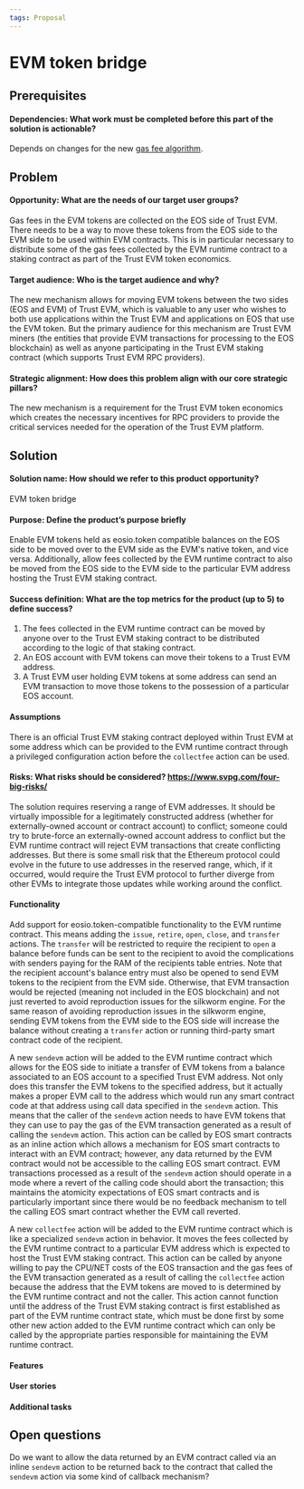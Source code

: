 ```yaml
---
tags: Proposal
---
```


# EVM token bridge

## Prerequisites

#### Dependencies: What work must be completed before this part of the solution is actionable?

Depends on changes for the new [gas fee algorithm](./gas_fee_algorithm.md).

## Problem

#### Opportunity: What are the needs of our target user groups?

Gas fees in the EVM tokens are collected on the EOS side of Trust EVM. There needs to be a way to move these tokens from the EOS side to the EVM side to be used within EVM contracts. This is in particular necessary to distribute some of the gas fees collected by the EVM runtime contract to a staking contract as part of the Trust EVM token economics.

#### Target audience: Who is the target audience and why? 

The new mechanism allows for moving EVM tokens between the two sides (EOS and EVM) of Trust EVM, which is valuable to any user who wishes to both use applications within the Trust EVM and applications on EOS that use the EVM token. But the primary audience for this mechanism are Trust EVM miners (the entities that provide EVM transactions for processing to the EOS blockchain) as well as anyone participating in the Trust EVM staking contract (which supports Trust EVM RPC providers).

#### Strategic alignment: How does this problem align with our core strategic pillars?

The new mechanism is a requirement for the Trust EVM token economics which creates the necessary incentives for RPC providers to provide the critical services needed for the operation of the Trust EVM platform.

## Solution

#### Solution name: How should we refer to this product opportunity?

EVM token bridge

#### Purpose: Define the product’s purpose briefly

Enable EVM tokens held as eosio.token compatible balances on the EOS side to be moved over to the EVM side as the EVM's native token, and vice versa. Additionally, allow fees collected by the EVM runtime contract to also be moved from the EOS side to the EVM side to the particular EVM address hosting the Trust EVM staking contract.

#### Success definition: What are the top metrics for the product (up to 5) to define success?

1. The fees collected in the EVM runtime contract can be moved by anyone over to the Trust EVM staking contract to be distributed according to the logic of that staking contract.
2. An EOS account with EVM tokens can move their tokens to a Trust EVM address.
2. A Trust EVM user holding EVM tokens at some address can send an EVM transaction to move those tokens to the possession of a particular EOS account.

#### Assumptions

There is an official Trust EVM staking contract deployed within Trust EVM at some address which can be provided to the EVM runtime contract through a privileged configuration action before the `collectfee` action can be used.

#### Risks: What risks should be considered? https://www.svpg.com/four-big-risks/

The solution requires reserving a range of EVM addresses. It should be virtually impossible for a legitimately constructed address (whether for externally-owned account or contract account) to conflict; someone could try to brute-force an externally-owned account address to conflict but the EVM runtime contract will reject EVM transactions that create conflicting addresses. But there is some small risk that the Ethereum protocol could evolve in the future to use addresses in the reserved range, which, if it occurred, would require the Trust EVM protocol to further diverge from other EVMs to integrate those updates while working around the conflict.

#### Functionality

Add support for eosio.token-compatible functionality to the EVM runtime contract. This means adding the `issue`, `retire`, `open`, `close`, and `transfer` actions. The `transfer` will be restricted to require the recipient to `open` a balance before funds can be sent to the recipient to avoid the complications with senders paying for the RAM of the recipients table entries. Note that the recipient account's balance entry must also be opened to send EVM tokens to the recipient from the EVM side. Otherwise, that EVM transaction would be rejected (meaning not included in the EOS blockchain) and not just reverted to avoid reproduction issues for the silkworm engine. For the same reason of avoiding reproduction issues in the silkworm engine, sending EVM tokens from the EVM side to the EOS side will increase the balance without creating a `transfer` action or running third-party smart contract code of the recipient.

A new `sendevm` action will be added to the EVM runtime contract which allows for the EOS side to initiate a transfer of EVM tokens from a balance associated to an EOS account to a specified Trust EVM address. Not only does this transfer the EVM tokens to the specified address, but it actually makes a proper EVM call to the address which would run any smart contract code at that address using call data specified in the `sendevm` action. This means that the caller of the `sendevm` action needs to have EVM tokens that they can use to pay the gas of the EVM transaction generated as a result of calling the `sendevm` action. This action can be called by EOS smart contracts as an inline action which allows a mechanism for EOS smart contracts to interact with an EVM contract; however, any data returned by the EVM contract would not be accessible to the calling EOS smart contract. EVM transactions processed as a result of the `sendevm` action should operate in a mode where a revert of the calling code should abort the transaction; this maintains the atomicity expectations of EOS smart contracts and is particularly important since there would be no feedback mechanism to tell the calling EOS smart contract whether the EVM call reverted.

A new `collectfee` action will be added to the EVM runtime contract which is like a specialized `sendevm` action in behavior. It moves the fees collected by the EVM runtime contract to a particular EVM address which is expected to host the Trust EVM staking contract. This action can be called by anyone willing to pay the CPU/NET costs of the EOS transaction and the gas fees of the EVM transaction generated as a result of calling the `collectfee` action because the address that the EVM tokens are moved to is determined by the EVM runtime contract and not the caller. This action cannot function until the address of the Trust EVM staking contract is first established as part of the EVM runtime contract state, which must be done first by some other new action added to the EVM runtime contract which can only be called by the appropriate parties responsible for maintaining the EVM runtime contract.

#### Features

#### User stories
#### Additional tasks
<!-- - [ ] #issue number -->

## Open questions

Do we want to allow the data returned by an EVM contract called via an inline `sendevm` action to be returned back to the contract that called the `sendevm` action via some kind of callback mechanism?